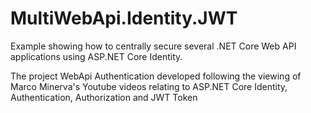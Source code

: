 # MultiWebApi.Identity.JWT

Example showing how to centrally secure several .NET Core Web API applications using ASP.NET Core Identity.

The project WebApi Authentication developed following the viewing of Marco Minerva's Youtube videos relating to ASP.NET Core Identity, Authentication, Authorization and JWT Token